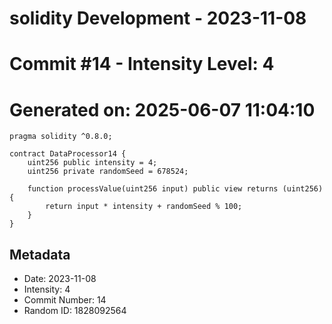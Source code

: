﻿# solidity Development - 2023-11-08
# Commit #14 - Intensity Level: 4
# Generated on: 2025-06-07 11:04:10
```solidity
pragma solidity ^0.8.0;

contract DataProcessor14 {
    uint256 public intensity = 4;
    uint256 private randomSeed = 678524;

    function processValue(uint256 input) public view returns (uint256) {
        return input * intensity + randomSeed % 100;
    }
}
```
## Metadata
- Date: 2023-11-08
- Intensity: 4
- Commit Number: 14
- Random ID: 1828092564
